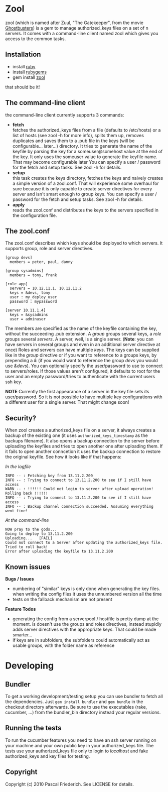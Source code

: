 Zool
=================
zool (which is named after Zuul, "The Gatekeeper", from the movie [Ghostbusters](http://en.wikipedia.org/wiki/Ghostbusters)) is a gem to manage authorized_keys files on a set of n servers.
It comes with a command-line client named zool which gives you access to the common tasks.

Installation
------------

* install [ruby](http://www.ruby-lang.org)
* install [rubygems](http://docs.rubygems.org/read/chapter/3)
* gem install [zool](http://github.com/paukul/zool)

that should be it!

The command-line client
-----------------------

the command-line client currently supports 3 commands:

* __fetch__<br>
  fetches the authorized_keys files from a file (defaults to /etc/hosts) or a list of hosts (see zool -h for more info), splits them up, removes duplicates and saves them to a .pub file in the keys (will be configurable... later...) directory.
  It tries to generate the name of the keyfile by parsing the key for a someuser@somehost value at the end of the key. It only uses the someuser value to generate the keyfile name. That may become configurable later
  You can specify a user / password for the fetch and setup tasks. See zool -h for details.
* __setup__<br>
  this task creates the keys directory, fetches the keys and naively creates a simple version of a zool.conf. That will experience some overhaul for sure because it is only capable to create server directives for every server and isn't smart enough to group keys.
  You can specify a user / password for the fetch and setup tasks. See zool -h for details.
* __apply__<br>
  reads the zool.conf and distributes the keys to the servers specified in the configuration file. <br>

The zool.conf
---------------

The zool.conf describes which keys should be deployed to which servers. It supports group, role and server directives.

    [group devs]
      members = peter, paul, danny
    
    [group sysadmins]
      members = tony, frank
    
    [role app]
      servers = 10.12.11.1, 10.12.11.2
      keys = &devs, tony
      user : my_deploy_user
      password : mypassword

    [server 10.11.1.4]
      keys = &sysadmins
      user = adminuser

The members are specified as the name of the keyfile containing the key, without the succeeding .pub extension.
A _group_ groups several keys, a _role_ groups several _servers_. A server, well, is a single server. (__Note__: you can have servers in several groups and even in an additional server directive at once)
Roles and servers can have multiple _keys_. The keys can be supplied like in the _group_ directive or if you want to reference to a groups keys, by prepending a _&_ (if you would want to reference the group _devs_ you would use _&devs_).
You can optionally specify the user/password to use to connect to servers/roles. If those values aren't configured, it defaults to root for the user and an empty password/tries to authenticate with the current users ssh key.

__NOTE__
Currently the first appearance of a server in the key file sets its user/password. So it is not possible to have multiple key configurations with a different user for a single server. That might change soon!

Security?
----------
When zool creates a authorized_keys file on a server, it always creates a backup of the existing one (it uses `authorized_keys_timestamp` as the backups filename).
It also opens a backup connection to the server before uploading the keyfiles and tries to open another one after uploading them. If it fails to open another conncetion it uses the backup connection to restore the original keyfile.
See how it looks like if that happens:

*In the logfile*

    INFO -- : Fetching key from 13.11.2.200
    INFO -- : Trying to connect to 13.11.2.200 to see if I still have access
    WARN -- : !!!!!! Could not login to server after upload operation! Rolling back !!!!!!
    INFO -- : Trying to connect to 13.11.2.200 to see if I still have access
    INFO -- : Backup channel connection succeeded. Assuming everything went fine!

*At the command-line*
    
    NOW pray to the gods... 
    Going to deploy to 13.11.2.200
    Uploading...   [FAIL]
    Could not connect to a Server after updating the authorized_keys file. Tried to roll back!
    Error after uploading the keyfile to 13.11.2.200

Known issues
------------

__Bugs / Issues__

* numbering of "similar" keys is only done when generating the key files. when writing the config files it uses the unnumbered version all the time
* tests on the fallback mechanism are not present 

__Feature Todos__

* generating the config from a serverpool / hostfile is pretty dump at the moment. is doesn't use the groups and roles directives, instead stupidly adds server directives with the appropriate keys. That could be made smarter...
* if keys are in subfolders, the subfolders could automatically act as usable groups, with the folder name as reference

Developing
==========

Bundler
-------

To get a working development/testing setup you can use bundler to fetch all the dependencies. Just `gem install bundler` and `gem bundle` in the checkout directory afterwards. Be sure to use the executables (rake, cucumber, ...) from the bundler_bin directory instead your regular versions.

Running the tests
-----------------

To run the cucumber features you need to have an ssh server running on your machine and your own public key in your authorized_keys file.
The tests use your authorized_keys file only to login to _localhost_ and fake authorized_keys and key files for testing.

Copyright
---------
Copyright (c) 2010 Pascal Friederich. See LICENSE for details.